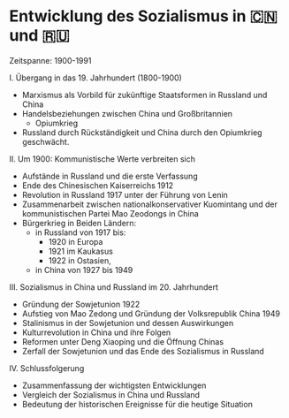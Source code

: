 # Entwicklung des Sozialismus in 🇨🇳 und 🇷🇺

Zeitspanne: 1900-1991

I. Übergang in das 19. Jahrhundert (1800-1900)

- Marxismus als Vorbild für zukünftige Staatsformen in Russland und China
- Handelsbeziehungen zwischen China und Großbritannien
    - Opiumkrieg
- Russland durch Rückständigkeit und China durch den Opiumkrieg geschwächt.

II. Um 1900: Kommunistische Werte verbreiten sich

- Aufstände in Russland und die erste Verfassung
- Ende des Chinesischen Kaiserreichs 1912
- Revolution in Russland 1917 unter der Führung von Lenin
- Zusammenarbeit zwischen nationalkonservativer Kuomintang und der kommunistischen Partei Mao Zeodongs in China
- Bürgerkrieg in Beiden Ländern:
    -  in Russland von 1917 bis:
        -  1920 in Europa
        -  1921 im Kaukasus
        -  1922 in Ostasien,
    -  in China von 1927 bis 1949

III. Sozialismus in China und Russland im 20. Jahrhundert

- Gründung der Sowjetunion 1922
- Aufstieg von Mao Zedong und Gründung der Volksrepublik China 1949
- Stalinismus in der Sowjetunion und dessen Auswirkungen
- Kulturrevolution in China und ihre Folgen
- Reformen unter Deng Xiaoping und die Öffnung Chinas
- Zerfall der Sowjetunion und das Ende des Sozialismus in Russland

IV. Schlussfolgerung

- Zusammenfassung der wichtigsten Entwicklungen
- Vergleich der Sozialismus in China und Russland
- Bedeutung der historischen Ereignisse für die heutige Situation</s>
